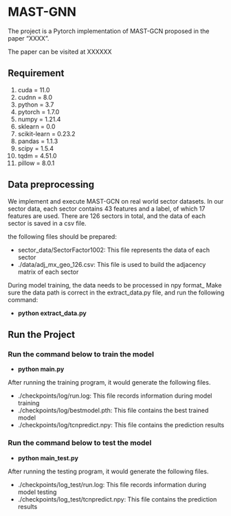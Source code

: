 # MAST-GNN

The project is a Pytorch implementation of MAST-GCN proposed in the paper “XXXX”.

The paper can be visited at XXXXXX

## Requirement

1. cuda = 11.0
2. cudnn = 8.0
3. python = 3.7
4. pytorch = 1.7.0
5. numpy = 1.21.4
6. sklearn = 0.0
7. scikit-learn = 0.23.2
8. pandas = 1.1.3
9. scipy = 1.5.4
10. tqdm = 4.51.0
11. pillow = 8.0.1

## Data preprocessing

We implement and execute MAST-GCN on real world sector datasets. In our sector data, each sector contains 43 features and a label, of which 17 features are used. There are 126 sectors in total, and the data of each sector is saved in a csv file.

the following files should be prepared:

* sector_data/SectorFactor1002: This file represents the data of each sector
* ./data/adj_mx_geo_126.csv: This file is used to build the adjacency matrix of each sector

During model training, the data needs to be processed in npy format_ Make sure the data path is correct in the extract_data.py file, and run the following command:

* **python extract_data.py**
## Run the Project

### Run the command below to train the model

* **python main.py**

After running the training program, it would generate the following files.

* ./checkpoints/log/run.log: This file records information during model training
* ./checkpoints/log/bestmodel.pth: This file contains the best trained model
* ./checkpoints/log/tcnpredict.npy: This file contains the prediction results

### Run the command below to test the model

* **python main_test.py**

After running the testing program, it would generate the following files.

* ./checkpoints/log_test/run.log: This file records information during model testing
* ./checkpoints/log_test/tcnpredict.npy: This file contains the prediction results









